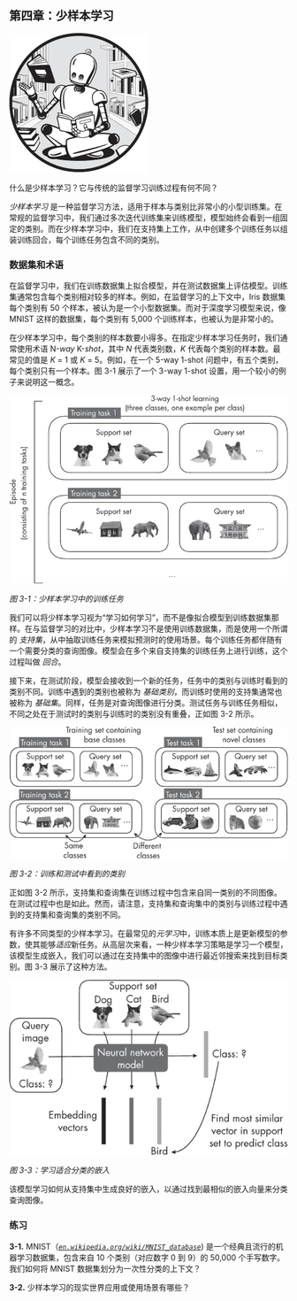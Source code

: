 ## 第四章：**少样本学习**

![Image](img/common.jpg)

什么是少样本学习？它与传统的监督学习训练过程有何不同？

*少样本学习* 是一种监督学习方法，适用于样本与类别比非常小的小型训练集。在常规的监督学习中，我们通过多次迭代训练集来训练模型，模型始终会看到一组固定的类别。而在少样本学习中，我们在支持集上工作，从中创建多个训练任务以组装训练回合，每个训练任务包含不同的类别。

### **数据集和术语**

在监督学习中，我们在训练数据集上拟合模型，并在测试数据集上评估模型。训练集通常包含每个类别相对较多的样本。例如，在监督学习的上下文中，Iris 数据集每个类别有 50 个样本，被认为是一个小型数据集。而对于深度学习模型来说，像 MNIST 这样的数据集，每个类别有 5,000 个训练样本，也被认为是非常小的。

在少样本学习中，每个类别的样本数要小得多。在指定少样本学习任务时，我们通常使用术语 N-*way* K-*shot*，其中 *N* 代表类别数，*K* 代表每个类别的样本数。最常见的值是 *K* = 1 或 *K* = 5。例如，在一个 5-way 1-shot 问题中，有五个类别，每个类别只有一个样本。图 3-1 展示了一个 3-way 1-shot 设置，用一个较小的例子来说明这一概念。

![Image](img/03fig01.jpg)

*图 3-1：少样本学习中的训练任务*

我们可以将少样本学习视为“学习如何学习”，而不是像拟合模型到训练数据集那样。在与监督学习的对比中，少样本学习不是使用训练数据集，而是使用一个所谓的 *支持集*，从中抽取训练任务来模拟预测时的使用场景。每个训练任务都伴随有一个需要分类的查询图像。模型会在多个来自支持集的训练任务上进行训练，这个过程叫做 *回合*。

接下来，在测试阶段，模型会接收到一个新的任务，任务中的类别与训练时看到的类别不同。训练中遇到的类别也被称为 *基础类别*，而训练时使用的支持集通常也被称为 *基础集*。同样，任务是对查询图像进行分类。测试任务与训练任务相似，不同之处在于测试时的类别与训练时的类别没有重叠，正如图 3-2 所示。

![Image](img/03fig02.jpg)

*图 3-2：训练和测试中看到的类别*

正如图 3-2 所示，支持集和查询集在训练过程中包含来自同一类别的不同图像。在测试过程中也是如此。然而，请注意，支持集和查询集中的类别与训练过程中遇到的支持集和查询集的类别不同。

有许多不同类型的少样本学习。在最常见的*元学习*中，训练本质上是更新模型的参数，使其能够*适应*新任务。从高层次来看，一种少样本学习策略是学习一个模型，该模型生成嵌入，我们可以通过在支持集中的图像中进行最近邻搜索来找到目标类别。图 3-3 展示了这种方法。

![Image](img/03fig03.jpg)

*图 3-3：学习适合分类的嵌入*

该模型学习如何从支持集中生成良好的嵌入，以通过找到最相似的嵌入向量来分类查询图像。

### **练习**

**3-1.** MNIST（*[`en.wikipedia.org/wiki/MNIST_database`](https://en.wikipedia.org/wiki/MNIST_database)*) 是一个经典且流行的机器学习数据集，包含来自 10 个类别（对应数字 0 到 9）的 50,000 个手写数字。我们如何将 MNIST 数据集划分为一次性分类的上下文？

**3-2.** 少样本学习的现实世界应用或使用场景有哪些？
